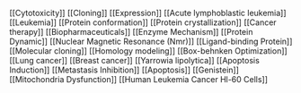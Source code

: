 [[Cytotoxicity]]
[[Cloning]]
[[Expression]]
[[Acute lymphoblastic leukemia]]
[[Leukemia]]
[[Protein conformation]]
[[Protein crystallization]]
[[Cancer therapy]]
[[Biopharmaceuticals]]
[[Enzyme Mechanism]]
[[Protein Dynamic]]
[[Nuclear Magnetic Resonance (Nmr)]]
[[Ligand-binding Protein]]
[[Molecular cloning]]
[[Homology modeling]]
[[Box-behnken Optimization]]
[[Lung cancer]]
[[Breast cancer]]
[[Yarrowia lipolytica]]
[[Apoptosis Induction]]
[[Metastasis Inhibition]]
[[Apoptosis]]
[[Genistein]]
[[Mitochondria Dysfunction]]
[[Human Leukemia Cancer Hl-60 Cells]]
